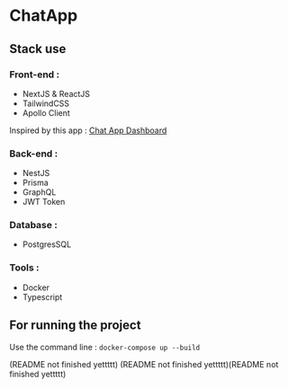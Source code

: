 # ChatApp

## Stack use

### Front-end :

- NextJS & ReactJS
- TailwindCSS
- Apollo Client

Inspired by this app : <a href="https://dribbble.com/shots/24323558-Chat-App-Dashboard">Chat App Dashboard</a>

### Back-end :

- NestJS
- Prisma
- GraphQL
- JWT Token

### Database :

- PostgresSQL

### Tools :

- Docker
- Typescript

## For running the project

Use the command line :
```docker-compose up --build```

(README not finished yettttt)
(README not finished yettttt)(README not finished yettttt)